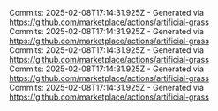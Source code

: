 Commits: 2025-02-08T17:14:31.925Z - Generated via https://github.com/marketplace/actions/artificial-grass
<br>
Commits: 2025-02-08T17:14:31.925Z - Generated via https://github.com/marketplace/actions/artificial-grass
<br>
Commits: 2025-02-08T17:14:31.925Z - Generated via https://github.com/marketplace/actions/artificial-grass
<br>
Commits: 2025-02-08T17:14:31.925Z - Generated via https://github.com/marketplace/actions/artificial-grass
<br>
Commits: 2025-02-08T17:14:31.925Z - Generated via https://github.com/marketplace/actions/artificial-grass
<br>
